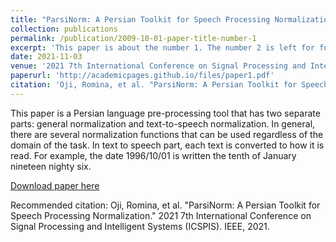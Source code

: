 ```yaml
---
title: "ParsiNorm: A Persian Toolkit for Speech Processing Normalization"
collection: publications
permalink: /publication/2009-10-01-paper-title-number-1
excerpt: 'This paper is about the number 1. The number 2 is left for future work.'
date: 2021-11-03
venue: '2021 7th International Conference on Signal Processing and Intelligent Systems (ICSPIS)'
paperurl: 'http://academicpages.github.io/files/paper1.pdf'
citation: 'Oji, Romina, et al. "ParsiNorm: A Persian Toolkit for Speech Processing Normalization." 2021 7th International Conference on Signal Processing and Intelligent Systems (ICSPIS). IEEE, 2021.'
---
```

This paper is a Persian language pre-processing tool that has two separate parts: general normalization and text-to-speech normalization.
In general, there are several normalization functions that can be used regardless of the domain of the task.
In text to speech part, each text is converted to how it is read. For example, the date 1996/10/01 is written the tenth of January nineteen nighty six.

[Download paper here](http://academicpages.github.io/files/paper1.pdf)

Recommended citation: Oji, Romina, et al. "ParsiNorm: A Persian Toolkit for Speech Processing Normalization." 2021 7th International Conference on Signal Processing and Intelligent Systems (ICSPIS). IEEE, 2021.